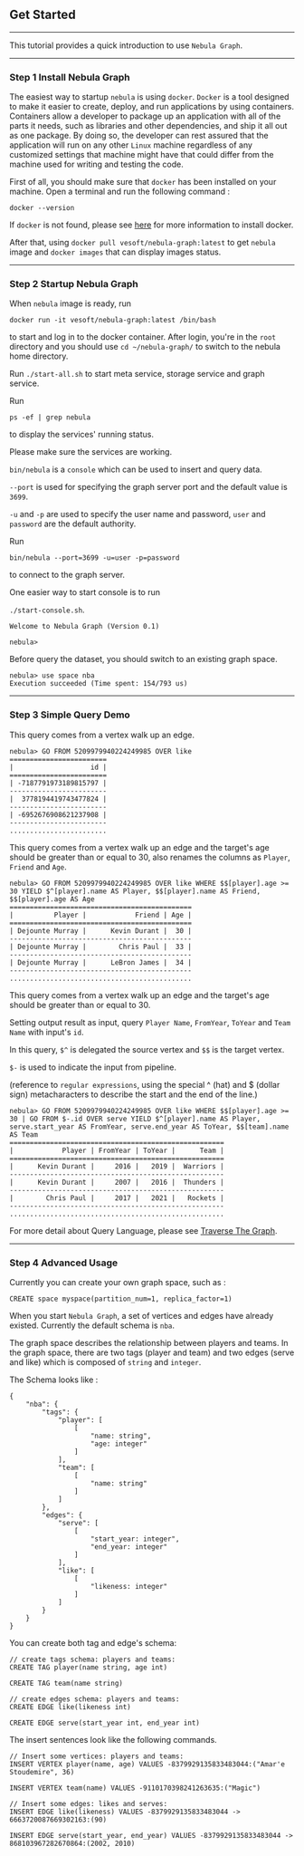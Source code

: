 ## Get Started

---

This tutorial provides a quick introduction to use `Nebula Graph`.

---

### Step 1 Install Nebula Graph

The easiest way to startup `nebula` is using `docker`.
`Docker` is a tool designed to make it easier to create, deploy, and run applications by using containers.
Containers allow a developer to package up an application with all of the parts it needs,
such as libraries and other dependencies, and ship it all out as one package.
By doing so, the developer can rest assured that the application will run on any other `Linux` machine regardless of any customized settings that machine might have that could differ from the machine used for writing and testing the code.

First of all, you should make sure that `docker` has been installed on your machine. Open a terminal and run the following command :

```
docker --version
```

If `docker` is not found, please see [here](https://docs.docker.com/install/) for more information to install docker.

After that, using `docker pull vesoft/nebula-graph:latest` to get `nebula` image and `docker images` that can display images status.

---

### Step 2 Startup Nebula Graph

When `nebula` image is ready, run

`docker run -it vesoft/nebula-graph:latest /bin/bash`

to start and log in to the docker container.
After login, you're in the `root` directory and you should use `cd ~/nebula-graph/` to switch to the nebula home directory.

Run `./start-all.sh` to start meta service, storage service and graph service.

Run

`ps -ef | grep nebula`

to display the services' running status.

Please make sure the services are working.

`bin/nebula` is a `console` which can be used to insert and query data.

`--port` is used for specifying the graph server port and the default value is `3699`.

`-u` and `-p` are used to specify the user name and password, `user` and `password` are the default authority.

Run

`bin/nebula --port=3699 -u=user -p=password`

to connect to the graph server.

One easier way to start console is to run

`./start-console.sh`.

```
Welcome to Nebula Graph (Version 0.1)

nebula>
```

Before query the dataset, you should switch to an existing graph space.

```
nebula> use space nba
Execution succeeded (Time spent: 154/793 us)
```

---

### Step 3 Simple Query Demo

This query comes from a vertex walk up an edge.

```
nebula> GO FROM 5209979940224249985 OVER like
========================
|                   id |
========================
| -7187791973189815797 |
------------------------
|  3778194419743477824 |
------------------------
| -6952676908621237908 |
------------------------
........................
```

This query comes from a vertex walk up an edge and the target's age should be greater than or equal to 30, also renames the columns as `Player`, `Friend` and `Age`.

```
nebula> GO FROM 5209979940224249985 OVER like WHERE $$[player].age >= 30 YIELD $^[player].name AS Player, $$[player].name AS Friend, $$[player].age AS Age
=============================================
|          Player |            Friend | Age |
=============================================
| Dejounte Murray |      Kevin Durant |  30 |
---------------------------------------------
| Dejounte Murray |        Chris Paul |  33 |
---------------------------------------------
| Dejounte Murray |      LeBron James |  34 |
---------------------------------------------
.............................................
```

This query comes from a vertex walk up an edge and the target's age should be greater than or equal to 30.

Setting output result as input, query `Player Name`, `FromYear`, `ToYear` and `Team Name` with input's `id`.

In this query, `$^` is delegated the source vertex and `$$` is the target vertex.

`$-` is used to indicate the input from pipeline.

(reference to `regular expressions`, using the special ^ (hat) and $ (dollar sign) metacharacters to describe the start and the end of the line.)

```
nebula> GO FROM 5209979940224249985 OVER like WHERE $$[player].age >= 30 | GO FROM $-.id OVER serve YIELD $^[player].name AS Player, serve.start_year AS FromYear, serve.end_year AS ToYear, $$[team].name AS Team
=====================================================
|            Player | FromYear | ToYear |      Team |
=====================================================
|      Kevin Durant |     2016 |   2019 |  Warriors |
-----------------------------------------------------
|      Kevin Durant |     2007 |   2016 |  Thunders |
-----------------------------------------------------
|        Chris Paul |     2017 |   2021 |   Rockets |
-----------------------------------------------------
.....................................................
```

For more detail about Query Language, please see [Traverse The Graph](../docs/nGQL.md#traverse-the-graph).

---

### Step 4 Advanced Usage

Currently you can create your own graph space, such as :

```
CREATE space myspace(partition_num=1, replica_factor=1)
```

When you start `Nebula Graph`, a set of vertices and edges have already existed.
Currently the default schema is `nba`.

The graph space describes the relationship between players and teams.
In the graph space, there are two tags (player and team) and two edges (serve and like) which is composed of `string` and `integer`.

The Schema looks like :

```
{
	"nba": {
		"tags": {
			"player": [
				[
					"name: string",
					"age: integer"
				]
			],
			"team": [
				[
					"name: string"
				]
			]
		},
		"edges": {
			"serve": [
				[
					"start_year: integer",
					"end_year: integer"
				]
			],
			"like": [
				[
					"likeness: integer"
				]
			]
		}
	}
}
```

You can create both tag and edge's schema:

```
// create tags schema: players and teams:
CREATE TAG player(name string, age int)

CREATE TAG team(name string)

// create edges schema: players and teams:
CREATE EDGE like(likeness int)

CREATE EDGE serve(start_year int, end_year int)
```

The insert sentences look like the following commands.

```
// Insert some vertices: players and teams:
INSERT VERTEX player(name, age) VALUES -8379929135833483044:("Amar'e Stoudemire", 36)

INSERT VERTEX team(name) VALUES -9110170398241263635:("Magic")

// Insert some edges: likes and serves:
INSERT EDGE like(likeness) VALUES -8379929135833483044 -> 6663720087669302163:(90)

INSERT EDGE serve(start_year, end_year) VALUES -8379929135833483044 -> 868103967282670864:(2002, 2010)

```

